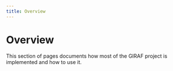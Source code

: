 ```yaml
---
title: Overview
---
```


# Overview

This section of pages documents how most of the GIRAF project is implemented and
how to use it.